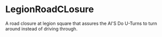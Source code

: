 # LegionRoadCLosure
A road closure at legion square that assures the AI'S Do U-Turns to turn around instead of driving through.

